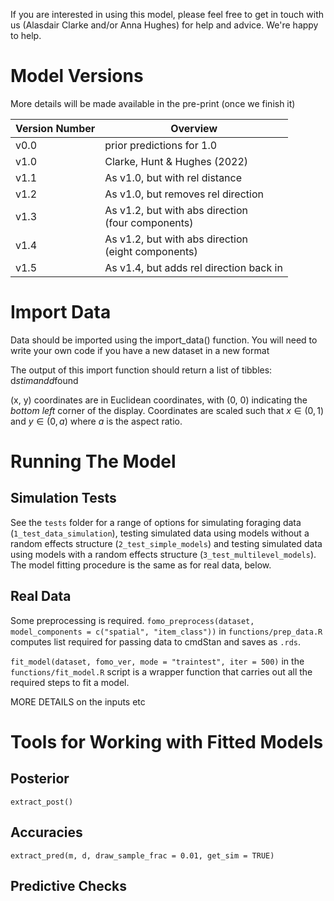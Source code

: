 If you are interested in using this model, please feel free to get in touch with us (Alasdair Clarke and/or Anna Hughes) for help and advice. We're happy to help. 


# Model Versions

More details will be made available in the pre-print (once we finish it)

| Version Number             | Overview                           |
|----------------------------|------------------------------------|
| v0.0                       | prior predictions for 1.0          |
| v1.0                       | Clarke, Hunt & Hughes (2022)       |
| v1.1                       | As v1.0, but with rel distance     |
| v1.2                       | As v1.0, but removes rel direction |
| v1.3                       | As v1.2, but with abs direction <br> (four components) |
| v1.4                | As v1.2, but with abs direction <br> (eight components) |
| v1.5               | As v1.4, but adds rel direction back in                          |




# Import Data

Data should be imported using the import_data() function. You will need to write your own code if you have a new dataset in a new format 

The output of this import function should return a list of tibbles: d$stim and d$found

(x, y) coordinates are in Euclidean coordinates, with (0, 0) indicating the *bottom left* corner of the display. 
Coordinates are scaled such that $x \in (0, 1)$ and $y \in (0, a)$ where $a$ is the aspect ratio.


# Running The Model

## Simulation Tests

See the `tests` folder for a range of options for simulating foraging data (`1_test_data_simulation`), testing simulated data using models without a random effects structure (`2_test_simple_models`) and testing simulated data using models with a random effects structure (`3_test_multilevel_models`). The model fitting procedure is the same as for real data, below.

## Real Data

Some preprocessing is required. `fomo_preprocess(dataset, model_components = c("spatial", "item_class"))` in `functions/prep_data.R` computes list required for passing data to cmdStan and saves as `.rds`.

`fit_model(dataset, fomo_ver, mode = "traintest", iter = 500)` in the `functions/fit_model.R` script is a wrapper function that carries out all the required steps to fit a model.

MORE DETAILS on the inputs etc

# Tools for Working with Fitted Models

## Posterior

`extract_post()`

## Accuracies

`extract_pred(m, d, draw_sample_frac = 0.01, get_sim = TRUE)` 

## Predictive Checks
